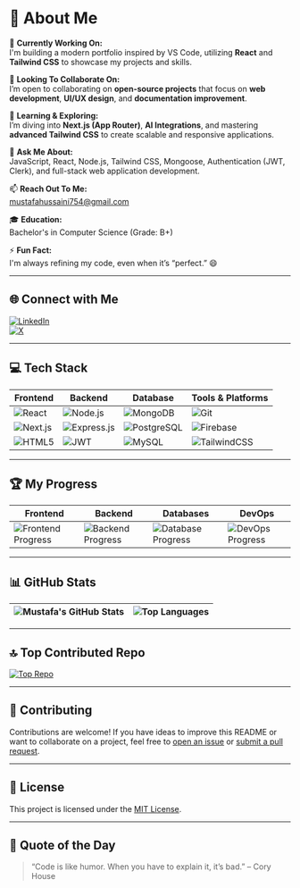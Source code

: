 # 💫 About Me

🔭 **Currently Working On:**  
I'm building a modern portfolio inspired by VS Code, utilizing **React** and **Tailwind CSS** to showcase my projects and skills.

👯 **Looking To Collaborate On:**  
I’m open to collaborating on **open-source projects** that focus on **web development**, **UI/UX design**, and **documentation improvement**.

🌱 **Learning & Exploring:**  
I’m diving into **Next.js (App Router)**, **AI Integrations**, and mastering **advanced Tailwind CSS** to create scalable and responsive applications.

💬 **Ask Me About:**  
JavaScript, React, Node.js, Tailwind CSS, Mongoose, Authentication (JWT, Clerk), and full-stack web application development.

📫 **Reach Out To Me:**  
[mustafahussaini754@gmail.com](mailto:mustafahussaini754@gmail.com)

🎓 **Education:**  
Bachelor's in Computer Science (Grade: B+)

⚡ **Fun Fact:**  
I'm always refining my code, even when it’s “perfect.” 😄

---

## 🌐 Connect with Me

[![LinkedIn](https://img.shields.io/badge/LinkedIn-%230077B5.svg?style=for-the-badge&logo=linkedin&logoColor=white)](https://www.linkedin.com/in/mustafa-hussaini/)  
[![X](https://img.shields.io/badge/X-%231DA1F2.svg?style=for-the-badge&logo=x&logoColor=white)](https://x.com/Mustafa40204509)

---

## 💻 Tech Stack

| **Frontend** | **Backend** | **Database** | **Tools & Platforms** |
|--------------|-------------|--------------|------------------------|
| ![React](https://img.shields.io/badge/React-%2361DAFB.svg?style=flat&logo=react&logoColor=black) | ![Node.js](https://img.shields.io/badge/Node.js-%2343853D.svg?style=flat&logo=node.js&logoColor=white) | ![MongoDB](https://img.shields.io/badge/MongoDB-%2347A248.svg?style=flat&logo=mongodb&logoColor=white) | ![Git](https://img.shields.io/badge/Git-%23F05033.svg?style=flat&logo=git&logoColor=white) |
| ![Next.js](https://img.shields.io/badge/Next.js-%23000000.svg?style=flat&logo=next.js&logoColor=white) | ![Express.js](https://img.shields.io/badge/Express.js-%23000000.svg?style=flat&logo=express&logoColor=white) | ![PostgreSQL](https://img.shields.io/badge/PostgreSQL-%23316192.svg?style=flat&logo=postgresql&logoColor=white) | ![Firebase](https://img.shields.io/badge/Firebase-%23FFCA28.svg?style=flat&logo=firebase&logoColor=black) |
| ![HTML5](https://img.shields.io/badge/HTML5-%23E34F26.svg?style=flat&logo=html5&logoColor=white) | ![JWT](https://img.shields.io/badge/JWT-black?style=flat&logo=JSON%20web%20tokens) | ![MySQL](https://img.shields.io/badge/MySQL-%2300f.svg?style=flat&logo=mysql&logoColor=white) | ![TailwindCSS](https://img.shields.io/badge/TailwindCSS-%2338B2AC.svg?style=flat&logo=tailwind-css&logoColor=white) |

---

## 🏆 My Progress

| **Frontend** | **Backend** | **Databases** | **DevOps** |
|--------------|-------------|---------------|------------|
| ![Frontend Progress](https://img.shields.io/badge/Frontend-85%25-brightgreen) | ![Backend Progress](https://img.shields.io/badge/Backend-75%25-orange) | ![Database Progress](https://img.shields.io/badge/Databases-70%25-yellowgreen) | ![DevOps Progress](https://img.shields.io/badge/DevOps-60%25-lightblue) |

---

## 📊 GitHub Stats

| ![Mustafa's GitHub Stats](https://github-readme-stats.vercel.app/api?username=mustafa-munib&show_icons=true&theme=radical) | ![Top Languages](https://github-readme-stats.vercel.app/api/top-langs/?username=mustafa-munib&layout=compact&theme=radical) |
|---------------------------------|---------------------------------------|

---



## 🔝 Top Contributed Repo

[![Top Repo](https://github-readme-stats.vercel.app/api/pin/?username=mustafa-munib&repo=top-repo-name&theme=radical)](https://github.com/mustafa-munib/top-repo-name)

---

## 🤝 Contributing

Contributions are welcome! If you have ideas to improve this README or want to collaborate on a project, feel free to [open an issue](https://github.com/mustafa-munib/mustafa-munib/issues) or [submit a pull request](https://github.com/mustafa-munib/mustafa-munib/pulls).

---

## 📜 License

This project is licensed under the [MIT License](LICENSE).

---

## 🧠 Quote of the Day

> “Code is like humor. When you have to explain it, it’s bad.” – Cory House
